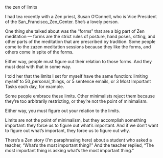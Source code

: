 the zen of limits

I had tea recently with a Zen priest, Susan O’Connell, who is Vice President of
the San_Francisco_Zen_Center. She’s a lovely person.

One thing she talked about was the “forms” that are a big part of Zen
meditation — forms are the strict rules of posture, hand poses, sitting, and
other parts of the meditation that are prescribed by tradition. Some people
come to the zazen meditation sessions because they like the forms, and others
come in spite of the forms.

Either way, people must figure out their relation to those forms. And they must
deal with that in some way.

I told her that the limits I set for myself have the same function: limiting
myself to 50_personal_things, or 5 sentence emails, or 3 Most Important Tasks
each day, for example.

Some people embrace these limits. Other minimalists reject them because they’re
too arbitrarily restricting, or they’re not the point of minimalism.

Either way, you must figure out your relation to the limits.

Limits are not the point of minimalism, but they accomplish something
important: they force us to figure out what’s important. And if we don’t want
to figure out what’s important, they force us to figure out why.

There’s a Zen story (I’m paraphrasing here) about a student who asked a
teacher, “What’s the most important thing?” And the teacher replied, “The most
important thing is asking what’s the most important thing.”
